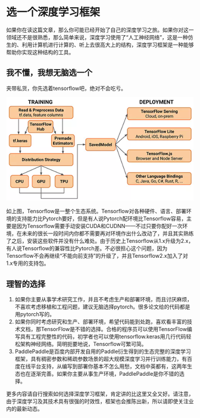 # 选一个深度学习框架



如果你在读这篇文章，那么你可能已经开始了自己的深度学习之旅。如果你对这一领域还不是很熟悉，那么简单来说，深度学习使用了“人工神经网络”，这是一种仿生的、利用计算机进行计算的、听上去很高大上的结构，深度学习框架是一种能够帮助你实现这种结构的工具。

## 我不懂，我想无脑选一个

夹带私货，你先选着tensorflow吧，绝对不会吃亏。

![img](./src/nn-and-frameworks/640.png)

如上图，Tensorflow是一整个生态系统。Tensorflow对各种硬件、语言、部署环境的支持能力比Pytorch要好，但是有人说Pytorch配环境比Tensorflow容易，主要是因为Tensorflow需要手动安装CUDA和CUDNN——不过只要你配好一次环境，在未来的很长一段时间内你都不需要再对环境作出什么改动了，并且其实熟练了之后，安装这些软件并没有什么难处。由于历史上Tensorflow从1.x升级为2.x，有人说Tensorflow的兼容性比Pytorch差。不必很担心这个问题，因为Tensorflow不会再继续“不能向前支持”的升级了，并且Tensorflow2.x加入了对1.x专用的支持包。

## 理智的选择

1. 如果你主要从事学术研究工作，并且不考虑生产和部署环境，而且讨厌麻烦，不喜欢考虑移植和工程问题，建议无脑选择pytorch。很多论文给的代码都是用pytorch写的。
2. 如果你同时考虑研究和生产、部署环境，希望代码能到处跑，喜欢看丰富的技术文档，那TensorFlow是不错的选择。合格的程序员可以使用TensorFlow编写具有工程完整性的代码，初学者也可以使用tensorflow.keras用几行代码轻松架构神经网络。简明扼要地说，Tensorflow可繁可简。
3. PaddlePaddle是百度内部开发自用的Paddle衍生得到的生态完整的深度学习框架，具有稠密参数和稀疏参数场景的超大规模深度学习并行训练能力，有百度在线平台支持，从编写到部署你基本不怎么用愁，文档中英都有，这两年生态也在逐渐完善。如果你主要从事生产环境，PaddlePaddle是你不错的选择。

更多内容请自行搜索如何选择深度学习框架，肯定讲的比这里又全又好。请注意，由于深度学习及其技术具有很强的时效性，框架也会推陈出新，所以请即使关注业内的最新动态。